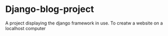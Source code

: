 # Django-blog-project
A project displaying the django framework in use. To creatw a website on a localhost computer
